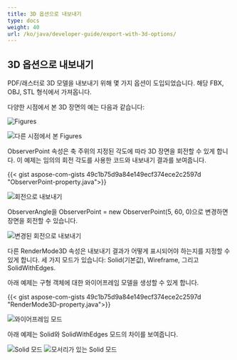 ```yaml
---
title: 3D 옵션으로 내보내기
type: docs
weight: 40
url: /ko/java/developer-guide/export-with-3d-options/
---
```


## **3D 옵션으로 내보내기**

PDF/래스터로 3D 모델을 내보내기 위해 몇 가지 옵션이 도입되었습니다. 해당 FBX, OBJ, STL 형식에서 가져옵니다.

다양한 시점에서 본 3D 장면의 예는 다음과 같습니다:

![Figures](/cad/_assets/guide/3d/fig1.png)

![다른 시점에서 본 Figures](/cad/_assets/guide/3d/fig2.png)

ObserverPoint 속성은 축 주위의 지정된 각도에 따라 3D 장면을 회전할 수 있게 합니다. 이 예제는 임의의 회전 각도를 사용한 코드와 내보내기 결과를 보여줍니다.

{{< gist aspose-com-gists 49c1b75d9a84e149ecf374ece2c2597d "ObserverPoint-property.java">}}


![회전으로 내보내기](/cad/_assets/guide/3d/fig3.png)

ObserverAngle을 ObserverPoint = new ObserverPoint(5, 60, 0)으로 변경하면 장면을 회전할 수 있습니다.

![변경된 회전으로 내보내기](/cad/_assets/guide/3d/fig4.png)

다른 RenderMode3D 속성은 내보내기 결과가 어떻게 표시되어야 하는지를 지정할 수 있게 합니다. 세 가지 모드가 있습니다: Solid(기본값), Wireframe, 그리고 SolidWithEdges.

아래 예제는 구형 객체에 대한 와이어프레임 모델을 생성할 수 있게 합니다.

{{< gist aspose-com-gists 49c1b75d9a84e149ecf374ece2c2597d "RenderMode3D-property.java">}}

![와이어프레임 모드](/cad/_assets/guide/3d/fig5.png)

아래 예제는 Solid와 SolidWithEdges 모드의 차이를 보여줍니다.

![Solid 모드](/cad/_assets/guide/3d/fig6.png)
![모서리가 있는 Solid 모드](/cad/_assets/guide/3d/fig7.png)
